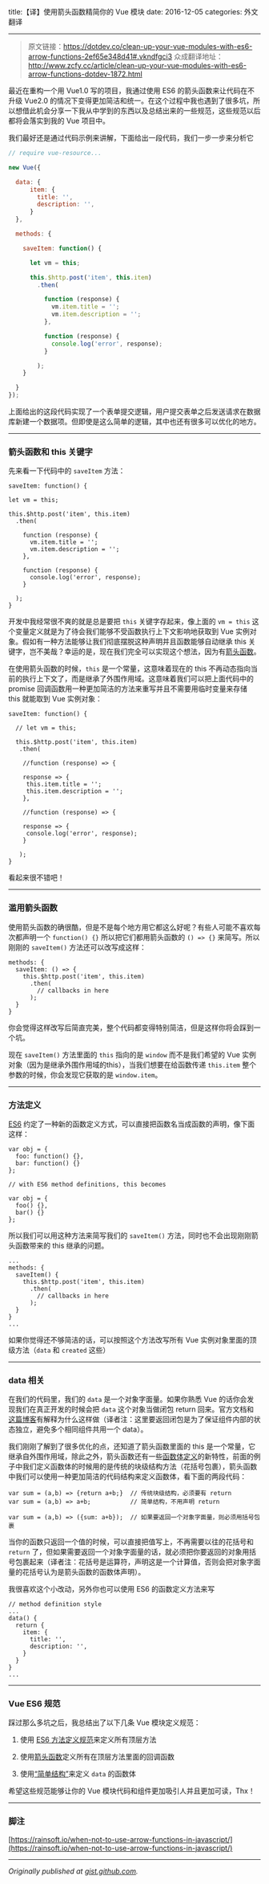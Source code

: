 title:【译】使用箭头函数精简你的 Vue 模块
date: 2016-12-05
categories: 外文翻译

---

> 原文链接：https://dotdev.co/clean-up-your-vue-modules-with-es6-arrow-functions-2ef65e348d41#.vkndfgci3
> 众成翻译地址：http://www.zcfy.cc/article/clean-up-your-vue-modules-with-es6-arrow-functions-dotdev-1872.html


最近在重构一个用 Vue1.0 写的项目，我通过使用 ES6 的箭头函数来让代码在不升级 Vue2.0 的情况下变得更加简洁和统一。在这个过程中我也遇到了很多坑，所以想借此机会分享一下我从中学到的东西以及总结出来的一些规范，这些规范以后都将会落实到我的 Vue 项目中。

<!-- more -->

我们最好还是通过代码示例来讲解，下面给出一段代码，我们一步一步来分析它
```javascript
// require vue-resource...

new Vue({

  data: {
      item: {
        title: '',
        description: '',
      }
  },

  methods: {

    saveItem: function() {

      let vm = this;

      this.$http.post('item', this.item)
        .then(

          function (response) {
            vm.item.title = '';
            vm.item.description = '';
          }, 

          function (response) {
            console.log('error', response);
          }

        );
    }

  }
});
```
上面给出的这段代码实现了一个表单提交逻辑，用户提交表单之后发送请求在数据库新建一个数据项。但即使是这么简单的逻辑，其中也还有很多可以优化的地方。

* * *

### 箭头函数和 this 关键字

先来看一下代码中的 `saveItem` 方法：
```
saveItem: function() {

let vm = this;

this.$http.post('item', this.item)
  .then(

    function (response) {
      vm.item.title = '';
      vm.item.description = '';
    }, 

    function (response) {
      console.log('error', response);
    }

  );
}
```

开发中我经常很不爽的就是总是要把 `this` 关键字存起来，像上面的 `vm = this` 这个变量定义就是为了待会我们能够不受函数执行上下文影响地获取到 Vue 实例对象。假如有一种方法能够让我们彻底摆脱这种声明并且函数能够自动继承 this 关键字，岂不美哉？幸运的是，现在我们完全可以实现这个想法，因为有[箭头函数](https://developer.mozilla.org/en-US/docs/Web/JavaScript/Reference/Functions/Arrow_functions)。

在使用箭头函数的时候，`this` 是一个常量，这意味着现在的 this 不再动态指向当前的执行上下文了，而是继承了外围作用域。这意味着我们可以把上面代码中的 promise 回调函数用一种更加简洁的方法来重写并且不需要用临时变量来存储 this 就能取到 Vue 实例对象：
```
saveItem: function() {

  // let vm = this;

  this.$http.post('item', this.item)
   .then(

    //function (response) => {

    response => {
     this.item.title = '';
     this.item.description = '';
    }, 

    //function (response) => {

    response => {
     console.log('error', response);
    }

   );
}
```

看起来很不错吧！

* * *

### 滥用箭头函数

使用箭头函数的确很酷，但是不是每个地方用它都这么好呢？有些人可能不喜欢每次都声明一个 `function() {}` 所以把它们都用箭头函数的 `() => {}` 来简写。所以刚刚的 `saveItem()` 方法还可以改写成这样：

```
methods: {
  saveItem: () => {
    this.$http.post('item', this.item)
      .then(
        // callbacks in here
      );
  }
}
```

你会觉得这样改写后简直完美，整个代码都变得特别简洁，但是这样你将会踩到一个坑。

现在 `saveItem()` 方法里面的 `this` 指向的是 `window` 而不是我们希望的 Vue 实例对象（因为是继承外围作用域的this），当我们想要在给函数传递 `this.item` 整个参数的时候，你会发现它获取的是 `window.item`。

* * *

### 方法定义

[ES6](https://developer.mozilla.org/en-US/docs/Web/JavaScript/Reference/Functions/Method_definitions) 约定了一种新的函数定义方式，可以直接把函数名当成函数的声明，像下面这样：
```
var obj = {
  foo: function() {},
  bar: function() {}
};

// with ES6 method definitions, this becomes

var obj = {
  foo() {},
  bar() {}
};
```
所以我们可以用这种方法来简写我们的 `saveItem()` 方法，同时也不会出现刚刚箭头函数带来的 this 继承的问题。
```
...
methods: {
  saveItem() {
    this.$http.post('item', this.item)
      .then(
        // callbacks in here
      );
  }
}
...
```
如果你觉得还不够简洁的话，可以按照这个方法改写所有 Vue 实例对象里面的顶级方法（`data` 和 `created` 这些）

* * *

### data 相关

在我们的代码里，我们的 `data` 是一个对象字面量。如果你熟悉 Vue 的话你会发现我们在真正开发的时候会把 `data` 这个对象当做闭包 return 回来。官方文档和[这篇博客](http://codebyjeff.com/blog/2016/11/vue-js-simple-tuts-component)有解释为什么这样做（译者注：这里要返回闭包是为了保证组件内部的状态独立，避免多个相同组件共用一个 data）。

我们刚刚了解到了很多优化的点，还知道了箭头函数里面的 this 是一个常量，它继承自外围作用域，除此之外，箭头函数还有一些[函数体定义](https://developer.mozilla.org/zh-CN/docs/Web/JavaScript/Reference/Functions/Arrow_functions)的新特性，前面的例子中我们定义函数体的时候用的是传统的块级结构方法（花括号包裹），箭头函数中我们可以使用一种更加简洁的代码结构来定义函数体，看下面的两段代码：

```
var sum = (a,b) => {return a+b;}  // 传统块级结构，必须要有 return
var sum = (a,b) => a+b;           // 简单结构，不用声明 return

var sum = (a,b) => ({sum: a+b});  // 如果要返回一个对象字面量，则必须用括号包裹
```
当你的函数只返回一个值的时候，可以直接把值写上，不再需要以往的花括号和 `return` 了，但如果需要返回一个对象字面量的话，就必须把你要返回的对象用括号包裹起来（译者注：花括号是运算符，声明这是一个计算值，否则会把对象字面量的花括号认为是箭头函数的函数体声明）。

我很喜欢这个小改动，另外你也可以使用 ES6 的函数定义方法来写

```
// method definition style
...
data() {
  return {
    item: {
      title: '',
      description: '',
    }
  }
}
...
```

* * *

### Vue ES6 规范

踩过那么多坑之后，我总结出了以下几条 Vue 模块定义规范：

1.  使用 [ES6 方法定义规范](https://developer.mozilla.org/en-US/docs/Web/JavaScript/Reference/Functions/Method_definitions)来定义所有顶层方法

2.  使用[箭头函数](https://developer.mozilla.org/en-US/docs/Web/JavaScript/Reference/Functions/Arrow_functions)定义所有在顶层方法里面的回调函数

3.  使用[“简单结构”](https://developer.mozilla.org/en-US/docs/Web/JavaScript/Reference/Functions/Arrow_functions#Function_body)来定义 `data` 的函数体

希望这些规范能够让你的 Vue 模块代码和组件更加吸引人并且更加可读，Thx！

* * *

### 脚注

[https://rainsoft.io/when-not-to-use-arrow-functions-in-javascript/](https://rainsoft.io/when-not-to-use-arrow-functions-in-javascript/)

* * *

_Originally published at_ [_gist.github.com_](https://gist.github.com/JacobBennett/7b32b4914311c0ac0f28a1fdc411b9a7)_._